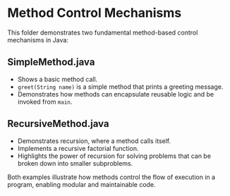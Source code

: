 # Method Control Mechanisms

This folder demonstrates two fundamental method-based control mechanisms in Java:

## SimpleMethod.java
- Shows a basic method call.
- `greet(String name)` is a simple method that prints a greeting message.
- Demonstrates how methods can encapsulate reusable logic and be invoked from `main`.

## RecursiveMethod.java
- Demonstrates recursion, where a method calls itself.
- Implements a recursive factorial function.
- Highlights the power of recursion for solving problems that can be broken down into smaller subproblems.

Both examples illustrate how methods control the flow of execution in a program, enabling modular and maintainable code.

